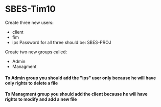 # SBES-Tim10
Create three new users:
* client
* fim
* ips
Password for all three should be: SBES-PROJ

Create two new groups called:
* Admin
* Managment

#### To **Admin group** you should add the "ips" user only because he will have only rights to delete a file

#### To **Managment group** you should add the client because he will have rights to modify and add a new file
